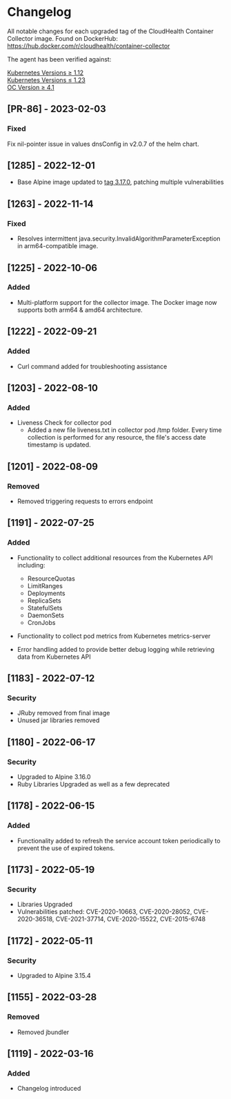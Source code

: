 # Changelog

All notable changes for each upgraded tag of the CloudHealth Container Collector image.  Found on DockerHub: https://hub.docker.com/r/cloudhealth/container-collector

The agent has been verified against:

[Kubernetes Versions ≥ 1.12](https://kubernetes.io/releases/)</br>
[Kubernetes Versions ≤ 1.23](https://kubernetes.io/releases/)</br>
[OC Version ≥ 4.1](https://docs.openshift.com/container-platform)

## [PR-86] - 2023-02-03

### Fixed

Fix nil-pointer issue in values dnsConfig in v2.0.7 of the helm chart.

## [1285] - 2022-12-01

* Base Alpine image updated to 
[tag 3.17.0](https://hub.docker.com/layers/library/alpine/3.17.0/images/sha256-c0d488a800e4127c334ad20d61d7bc21b4097540327217dfab52262adc02380c?context=explore), 
patching multiple vulnerabilities

## [1263] - 2022-11-14

### Fixed

* Resolves intermittent java.security.InvalidAlgorithmParameterException in arm64-compatible image. 

## [1225] - 2022-10-06

### Added

* Multi-platform support for the collector image.  The Docker image now supports both arm64 & amd64 architecture.

## [1222] - 2022-09-21

### Added

* Curl command added for troubleshooting assistance

## [1203] - 2022-08-10

### Added

* Liveness Check for collector pod
  * Added a new file liveness.txt in collector pod /tmp folder. Every time collection is performed for any resource, the
    file's access date timestamp is updated.

## [1201] - 2022-08-09

### Removed

* Removed triggering requests to errors endpoint

## [1191] - 2022-07-25

### Added

* Functionality to collect additional resources from the Kubernetes API including:
  * ResourceQuotas
  * LimitRanges
  * Deployments
  * ReplicaSets
  * StatefulSets
  * DaemonSets
  * CronJobs

* Functionality to collect pod metrics from Kubernetes metrics-server
* Error handling added to provide better debug logging while retrieving data from Kubernetes API

## [1183] - 2022-07-12

### Security

* JRuby removed from final image
* Unused jar libraries removed

## [1180] - 2022-06-17

### Security

* Upgraded to Alpine 3.16.0
* Ruby Libraries Upgraded as well as a few deprecated

## [1178] - 2022-06-15

### Added

* Functionality added to refresh the service account token periodically to prevent the use of expired tokens. 

## [1173] - 2022-05-19

### Security

* Libraries Upgraded
* Vulnerabilities patched: CVE-2020-10663, CVE-2020-28052, CVE-2020-36518, CVE-2021-37714, CVE-2020-15522, CVE-2015-6748

## [1172] - 2022-05-11

### Security

* Upgraded to Alpine 3.15.4

## [1155] - 2022-03-28

### Removed

* Removed jbundler

## [1119] - 2022-03-16

### Added

* Changelog introduced
